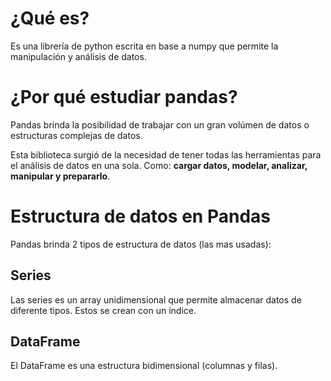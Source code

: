 # ¿Qué es?
Es una librería de python escrita en base a numpy que permite la manipulación y análisis de datos.

# ¿Por qué estudiar pandas?
Pandas brinda la posibilidad de trabajar con un gran volúmen de datos o estructuras complejas de datos. 

Esta biblioteca surgió de la necesidad de tener todas las herramientas para el análisis de datos en una sola. Como: **cargar datos, modelar, analizar, manipular y prepararlo**.

# Estructura de datos en Pandas

Pandas brinda 2 tipos de estructura de datos (las mas usadas):
## Series
Las series es un array unidimensional que permite almacenar datos de diferente tipos. Estos se crean con un índice.
## DataFrame
El DataFrame es una estructura bidimensional (columnas y filas).